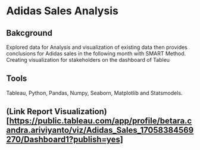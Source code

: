 # Adidas Sales Analysis

## Bakcground 
Explored data for Analysis and visualization of existing data then provides conclusions for Adidas sales in the following month with SMART Method. Creating visualization for stakeholders  on the dashboard of Tableu

## Tools 
Tableau, Python, Pandas, Numpy, Seaborn, Matplotlib and Statsmodels.

## (Link Report Visualization) [https://public.tableau.com/app/profile/betara.candra.ariviyanto/viz/Adidas_Sales_17058384569270/Dashboard1?publish=yes]
